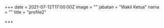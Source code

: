 +++
date = 2021-07-12T17:00:00Z
image = ""
jabatan = "Wakil Ketua"
nama = ""
title = "profile2"

+++
